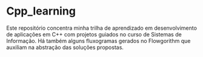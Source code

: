 # Cpp_learning
Este repositório concentra minha trilha de aprendizado em desenvolvimento de aplicações em C++ com projetos guiados no curso de Sistemas de Informação.
Há também alguns fluxogramas gerados no Flowgorithm que auxiliam na abstração das soluções propostas.
